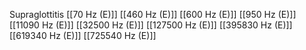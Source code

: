Supraglottitis
[[70 Hz (E)]]
[[460 Hz (E)]]
[[600 Hz (E)]]
[[950 Hz (E)]]
[[11090 Hz (E)]]
[[32500 Hz (E)]]
[[127500 Hz (E)]]
[[395830 Hz (E)]]
[[619340 Hz (E)]]
[[725540 Hz (E)]]